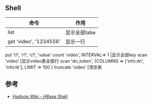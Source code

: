 ## Shell
|命令                           | 作用                       |
|-------------------------------|----------------------------|
list                            |显示全部tabe
get 'video', '1234556'          |显示一行
put 't1', 'r1', 'c1', 'value'
count 'video', INTERVAL=> 1     |显示全部key
scan 'video'                    |显示video表全部行
scan 'dn_token', {COLUMNS => ['info:dn', 'info:tk'], LIMIT => 100 }
truncate 'video'                |清空表

## 参考
* [Hadoop Wiki - HBase Shell](https://wiki.apache.org/hadoop/Hbase/Shell)